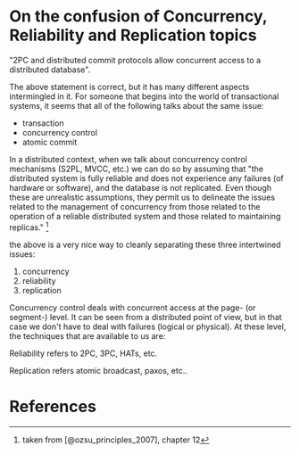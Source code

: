 # On the confusion of Concurrency, Reliability and Replication topics

"2PC and distributed commit protocols allow concurrent access to a distributed database".

The above statement is correct, but it has many different aspects intermingled in it. For someone 
that begins into the world of transactional systems, it seems that all of the following talks about 
the same issue:

  - transaction
  - concurrency control
  - atomic commit

In a distributed context, when we talk about concurrency control mechanisms (S2PL, MVCC, etc.) we 
can do so by assuming that "the distributed system is fully reliable and does not experience any 
failures (of hardware or software), and the database is not replicated. Even though these are 
unrealistic assumptions, they permit us to delineate the issues related to the management of 
concurrency from those related to the operation of a reliable distributed system and those related 
to maintaining replicas." [^1]

the above is a very nice way to cleanly separating these three intertwined issues:

 1. concurrency
 2. reliability
 3. replication

Concurrency control deals with concurrent access at the page- (or segment-) level. It can be seen 
from a distributed point of view, but in that case we don't have to deal with failures (logical or 
physical). At these level, the techniques that are available to us are:

<!-- taxonomy by Ozsu -->

Reliability refers to 2PC, 3PC, HATs, etc.

Replication refers atomic broadcast, paxos, etc..

[^1]: taken from [@ozsu_principles_2007], chapter 12

# References
